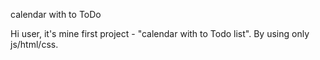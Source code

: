 calendar with to ToDo

Hi user, it's mine first project - "calendar with to Todo list". By using only js/html/css.
